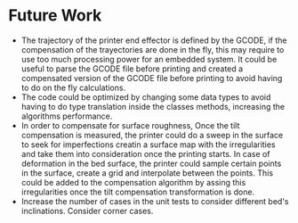 # Future Work

* The trajectory of the printer end effector is defined by the GCODE, if the compensation of the trayectories are done in the fly, this may require to use too much processing power for an embedded system. It could be useful to parse the GCODE file before printing and created a compensated version of the GCODE file before printing to avoid having to do on the fly calculations.
* The code could be optimized by changing some data types to avoid having to do type translation inside the classes methods, increasing the algorithms performance.
* In order to compensate for surface roughness, Once the tilt compensation is measured, the printer could do a sweep in the surface to seek for imperfections creatin a surface map with the irregularities and take them into consideration once the printing starts. In case of deformation in the bed surface, the printer could sample certain points in the surface, create a grid and interpolate between the points. This could be added to the compensation algorithm by assing this irregularities once the tilt compensation transformation is done.  
* Increase the number of cases in the unit tests to consider different bed's inclinations. Consider corner cases.

